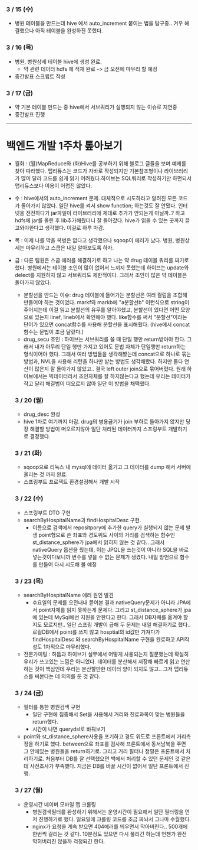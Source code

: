 ### 3 / 15 (수)
- 병원 테이블을 만드는데 hive 에서 auto_increment 붙이는 법을 탐구중.. 겨우 해결했으나 아직 테이블을 완성하진 못했다. 
### 3 / 16 (목)
- 병원, 병원상세 테이블 hive에 생성 완료.
    - 약 관련 데이터 hdfs 에 적재 완료 -> 금 오전에 마무리 할 예정
- 중간발표 스크립트 작성

### 3 / 17 (금)
- 약 기본 테이블 만드는 중 hive에서 서브쿼리가 실행되지 않는 이슈로 지연중
- 중간발표 진행

---
# 백엔드 개발 1주차 톺아보기
- 월화 : (월)MapReduce와 (화)Hive를 공부하기 위해 블로그 글들을 보며 예제를 찾아 따라했다. 맵리듀스는 코드가 자바로 작성되지만 기본참조형이나 라이브러리가 많이 달라 코드를 쉽게 읽기 어려웠다.하이브는 SQL쿼리로 작성하기만 하면되서 맵리듀스보다 이용이 어렵진 않았다.
- 수 :  hive에서의 auto_increment 문제. 대체적으로 시도하라고 알려진 모든 코드가 돌아가지 않았다. 일단 hive를 켜서 show function; 하는것도 잘 안됐다. 인터넷을 전전하다가 jar파일이 라이브러리에 제대로 추가가 안되는게 아닐까..? 하고 hdfs에 jar를 올린 후 lib추가해줬더니 잘 돌아갔다. hive가 읽을 수 있는 곳까지 끌고와야한다고 생각했다. 이걸로 하루 마감.
- 목 : 이제 나를 막을 복병은 없다고 생각했으나 sqoop이 에러가 났다. 병원, 병원상세는 마무리하고 스쿱은 내일 알아보도록 하자.
- 금 : 다른 팀원은 스쿱 에러를 해결하기로 하고 나는 약 drug 테이블 쿼리를 짜기로 했다. 병원에서는 테이블 조인이 많이 없어서 느끼지 못했는데 하이브는 update와 delect를 지원하지 않고 서브쿼리도 제한적이다. 그래서 조인이 많은 약 테이블은 돌아가지 않았다.
    - 분할선을 만드는 이슈: drug 테이블에 들어가는 분할선은 여러 컬럼을 조합해 만들어야 하는 것이었다. markf와 markb에 "a분할선b" 이런식으로 string이 주어지는데 이걸 읽고 분할선의 유무를 알아야했고, 분할선이 있다면 어떤 모양으로 있는지 linef, lineb에서 확인해야 했다. like함수를 써서 "분할선"이라는 단어가 있으면 concat함수를 사용해 분할선을 표시해줬다. (hive에서 concat함수는 문법이 조금 달랐다.)
    - drug_secu 조인 : 하이브는 서브쿼리를 쓸 때 단일 행만 return받아야 한다. 그래서 내가 아무리 단일 행만 가지고 있어도 문법 자체가 단일행만 return하는 형식이어야 했다. 그래서 여러 방법들을 생각해봤는데 concat으로 하나로 묶는 방법과, NVL을 사용해 리턴을 하나만 받는 방법도 생각해봤다. 하지만 둘다 연산이 많은지 잘 돌아가지 않았고.. 결국 left outer join으로 묶어버렸다. 원래 하이브에서는 빅데이터라서 조인자체를 잘 하지않는다고 했는데 우리는 데이터가 작고 달리 해결법이 떠오르지 않아 일단 이 방법을 채택했다. 
    
    ### 3 / 20 (월)
    - drug_desc 완성
    - hive 1차로 여기까지 마감. drug의 병용금기가 join 부하로 돌아가지 않지만 당장 해결할 방법이 떠오르지않아 일단 처리된 데이터까지 스프링부트 개발하기로 결정했다.

    ### 3 / 21 (화)
    - sqoop으로 리눅스 내 mysql에 데이터 옮기고 그 데이터를 dump 해서 서버에 올리는 것 까지 완료.
    - 스프링부트 프로젝트 환경설정해서 개발 시작
    
    ### 3 / 22 (수)
    - 스프링부트 DTO 구현
    - searchByHospitalName과 findHospitalDesc 구현. 
        -  이름으로 검색에서 repositpory에 추가한 query가 실행되지 않는 문제 발생 point형으로 쓴 좌표와 경도위도 사이의 거리를 검색하는 함수인 st_distance_sphere가 jpa에서 읽히지 않는 것 같다.. 그래서 nativeQuery 옵션을 줬는데, 이는 JPQL을 쓰는것이 아니라 SQL을 바로 넣는것이다보니까 변수를 넣을 수 없는 문제가 생겼다. 내일 방언으로 함수를 만들어 다시 시도해 볼 예정

    ### 3 / 23 (목)
    - searchByHospitalName 에러 원인 발견
        - 수요일의 문제를 오전내내 뜯어본 결과 nativeQuery문제가 아니라 JPA에서 point자체를 읽지 못하는게 문제다. 그리고 st_distance_sphere가 jpa에 있는데 MySql에선 지원을 안한다고 한다. 그래서 DB자체를 옮겨야 할지도 모르지만.. 일단 스프링 개발이 급해 두 문제는 내일 해결하기로 했다.. 로컬DB에서 point를 쓰지 않고 hosptial의 id값만 가져다가 findHospitalDesc 와 searchByHospitalName 구현을 완료하고 API작성도 1차적으로 마무리했다.
    - 전문가미팅 : 하둡과 하이브가 실무에서 어떻게 사용되는지 질문했는데 확실히 우리가 쓰고있는 느낌은 아니었다. 데이터를 분산해서 저장해 빠르게 읽고 연산하는 것이 핵심인데 우리는 분산할만한 데이터 양이 되지도 않고.. 그저 맵리듀스를 써본다는 데 의의를 둔 것 같다. 

    ### 3 / 24 (금)
    - 필터를 통한 병원검색 구현
        - 일단 구현에 집중해서  Set을 사용해서 거리와 진료과목이 맞는 병원들을 return했다.
        - 시간이 나면 querydsl로 바꿔보기
    - point와 st_distance_sphere사용을 포기하고 경도 위도로 프론트에서 거리측정을 하기로 했다. between으로 좌표를 검사해 프론트에서 동서남북을 주면 그 안에있는 병원들을 return하기로. 그리고 거리 필터나 정렬은 프론트에서 처리하기로. 처음부터 DB를 잘 선택했으면 백에서 처리할 수 있던 문제인 것 같은데 사전조사가 부족했다. 지금은 DB를 바꿀 시간이 없어서 일단 프론트에서 진행.

    ### 3 / 27 (월)
    - 운영시간 네이버 모바일 맵 크롤링
        - 병원검색필터를 완성하기 위해서는 운영시간이 필요해서 일단 필터링을 먼저 진행하기로 했다. 일요일에 크롤링 코드를 조금 짜놔서 그나마 수월했다.
        - nginx가 요청을 계속 받으면 404에러를 띄우면서 막아버린다.. 500개에 한번씩 걸리는 것 같다. 10분정도 있으면 다시 풀리긴 하는데 언젠가 완전 막혀버리진 않을까 걱정되긴 한다.